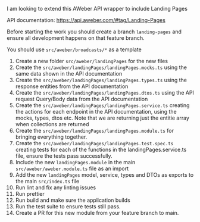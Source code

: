 I am looking to extend this AWeber API wrapper to include Landing Pages 

API documentation: https://api.aweber.com/#tag/Landing-Pages

Before starting the work you should create a branch `landing-pages` and ensure all development happens on that feature branch.

You should use `src/aweber/broadcasts/*` as a template

1. Create a new folder `src/aweber/landingPages` for the new files
2. Create the `src/aweber/landingPages/landingPages.mocks.ts` using the same data shown in the API documentation 
3. Create the `src/aweber/landingPages/landingPages.types.ts` using the response entities from the API documentation
4. Create the `src/aweber/landingPages/landingPages.dtos.ts` using the API request Query/Body data from the API documentation
5. Create the `src/aweber/landingPages/landingPages.service.ts` creating the actions for each endpoint in the API documentation, using the mocks, types, dtos etc. Note that we are returning just the entitie array when collections are returned
6. Create the `src/aweber/landingPages/landingPages.module.ts` for bringing everything together.
7. Create the `src/aweber/landingPages/landingPages.test.spec.ts` creating tests for each of the functions in the landingPages.service.ts file, ensure the tests pass successfully.
8. Include the new `landingPages.module` in the main `src/aweber/aweber.module.ts` file as an import
9. Add the new `landingPages` model, service, types and DTOs as exports to the main `src/index.ts` file
10. Run lint and fix any linting issues
11. Run prettier 
12. Run build and make sure the application builds
13. Run the test suite to ensure tests still pass.
14. Create a PR for this new module from your feature branch to main.